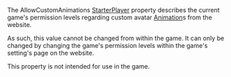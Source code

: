 The AllowCustomAnimations [StarterPlayer](https://create.roblox.com/docs/reference/engine/classes/StarterPlayer) property describes the current
game's permission levels regarding custom avatar [Animation](https://create.roblox.com/docs/reference/engine/classes/Animation)s from the
website.

As such, this value cannot be changed from within the game. It can only be
changed by changing the game's permission levels within the game's
setting's page on the website.

This property is not intended for use in the game.